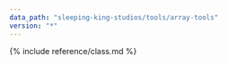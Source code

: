 ```yaml
---
data_path: "sleeping-king-studios/tools/array-tools"
version: "*"
---
```


{% include reference/class.md %}

